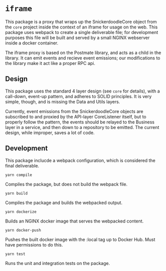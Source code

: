 # `iframe`

This package is a proxy that wraps up the SnickerdoodleCore object from the `core` project inside the context of an iframe for usage on the web. This package uses webpack to create a single deliverable file; for development purposes this file will be built and served by a small NGINX webserver inside a docker container.

The iframe proxy is based on the Postmate library, and acts as a child in the library. It can emit events and recieve event emissions; our modifications to the library make it act like a proper RPC api.

## Design

This package uses the standard 4 layer design (see `core` for details), with a call-down, event-up pattern, and adheres to SOLID principles. It is very simple, though, and is missing the Data and Utils layers.

Currently, event emissions from the SnickerdoodleCore objects are subscribed to and proxied by the API-layer CoreListener itself, but to properly follow the pattern, the events should be relayed to the Business layer in a service, and then down to a repository to be emitted. The current design, while improper, saves a lot of code.

## Development

This package inclucde a webpack configuration, which is considered the final deliverable.

`yarn compile`

Compiles the package, but does not build the webpack file.

`yarn build`

Compiles the package and builds the webpacked output.

`yarn dockerize`

Builds an NGINX docker image that serves the webpacked content.

`yarn docker-push`

Pushes the built docker image with the :local tag up to Docker Hub. Must have permissions to do this.

`yarn test`

Runs the unit and integration tests on the package.
